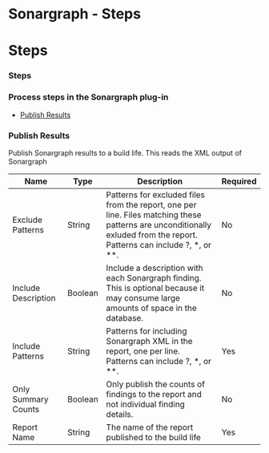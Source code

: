 
Sonargraph - Steps
==================

# Steps


### Steps




### Process steps in the Sonargraph plug-in

* [Publish Results](#publish_results)


### Publish Results

Publish Sonargraph results to a build life. This reads the XML output of Sonargraph


| Name | Type | Description                                                                                                          | Required |
| ---- | ---- | -------------------------------------------------------------------------------------------------------------------- | -------- |
| Exclude Patterns | String | Patterns for excluded files from the report, one per line. Files matching these patterns are unconditionally exluded from the report. Patterns can include ?, \*, or \*\*. | No |
| Include Description | Boolean | Include a description with each Sonargraph finding. This is optional because it may consume large amounts of space in the database. | No |
| Include Patterns | String | Patterns for including Sonargraph XML in the report, one per line. Patterns can include ?, \*, or \*\*. | Yes |
| Only Summary Counts | Boolean | Only publish the counts of findings to the report and not individual finding details. | No |
| Report Name | String | The name of the report published to the build life | Yes |


